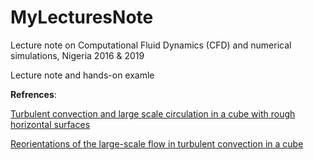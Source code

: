 # MyLecturesNote
Lecture note on Computational Fluid Dynamics (CFD) and numerical simulations, Nigeria 2016 &amp; 2019

Lecture note and hands-on examle


**Refrences**:

[Turbulent convection and large scale circulation in a cube with rough horizontal surfaces](https://journals.aps.org/pre/abstract/10.1103/PhysRevE.99.033116)


[Reorientations of the large-scale flow in turbulent convection in a cube](https://journals.aps.org/pre/abstract/10.1103/PhysRevE.95.033107)
